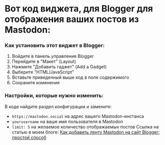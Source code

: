 # Вот код виджета, для Blogger для отображения ваших постов из Mastodon:
### Как установить этот виджет в Blogger:

1. Войдите в панель управления Blogger
2. Перейдите в "Макет" (Layout)
3. Нажмите "Добавить гаджет" (Add a Gadget)
4. Выберите "HTML/JavaScript"
5. Вставьте приведенный выше код в поле содержимого
6. Сохраните изменения

### Настройки, которые нужно изменить:

В коде найдите раздел конфигурации и замените:
- `https://mastodon.social` на адрес вашего Mastodon-инстанса
- `yourusername` на ваше имя пользователя в Mastodon
- `limit: 5` на желаемое количество отображаемых постов
Ссылка на статью в моем блоге: [Как добавить ленту Mastodon на сайт Blogger: простой способ
](https://www.niiazov.com/2025/06/mastodon-blogger.html)
